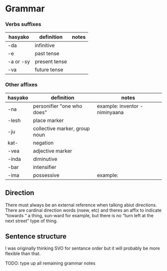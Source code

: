# Grammar

### Verbs suffixes
| hasyako | definition | notes |
|---------|------------|-------|
| -da | infinitive |
| -e | past tense |
| -a or -sy | present tense|
| -va | future tense |

### Other affixes
| hasyako | definition | notes |
|---------|------------|-------|
| -na | personifier "one who does" | example: inventor - niminyaana |
| -lesh | place marker |
| -ju | collective marker, group noun |
| kat- | negation |
| -vea | adjective marker |
| -inda | diminutive |
| -bar | intensifier |
| -ima | possessive | example: 

## Direction
There must always be an external reference when talking abiut directions. There are cardinal direction words (nsew, etc) and theres an affix to indicate “towards “ a thing, sun-ward for example, but there is no “turn left at the next street” type of thing.

## Sentence structure
I was originally thinking SVO for sentance order but it will probably be more flexible than that.

TODO: type up all remaining grammar notes
